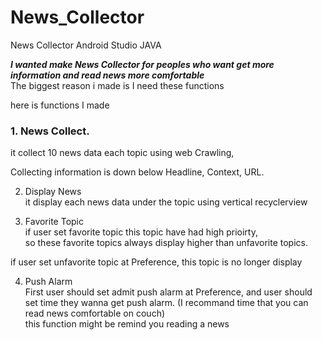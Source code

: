 # News_Collector
News Collector Android Studio JAVA

***I wanted make News Collector for peoples who want get more information and read news more comfortable***  
The biggest reason i made is I need these functions

here is functions I made    
### 1. News Collect.
it collect 10 news data each topic using web Crawling,  

Collecting information is down below 
Headline, Context, URL.

2. Display News  
it display each news data under the topic using vertical recyclerview


3. Favorite Topic  
if user set favorite topic this topic have had high prioirty,  
so these favorite topics always display higher than unfavorite topics.


if user set unfavorite topic at Preference, this topic is no longer display

4. Push Alarm  
First user should set admit push alarm at Preference, and user should set time they wanna get push alarm. 
(I recommand time that you can read news comfortable on couch)  
this function might be remind you reading a news 
